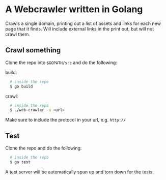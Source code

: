 # A Webcrawler written in Golang

Crawls a single domain, printing out a list of assets and links for each new page that it finds. Will include external links in the print out, but will not crawl them.

## Crawl something

Clone the repo into `$GOPATH/src` and do the following:

build:
```bash
  # inside the repo
  $ go build
```

crawl:
```bash
  # inside the repo
  $ ./web-crawler -u <url>
```
Make sure to include the protocol in your url, e.g. `http://`

## Test

Clone the repo and do the following:
```bash
  # inside the repo
  $ go test 
```
A test server will be automatically spun up and torn down for the tests.
